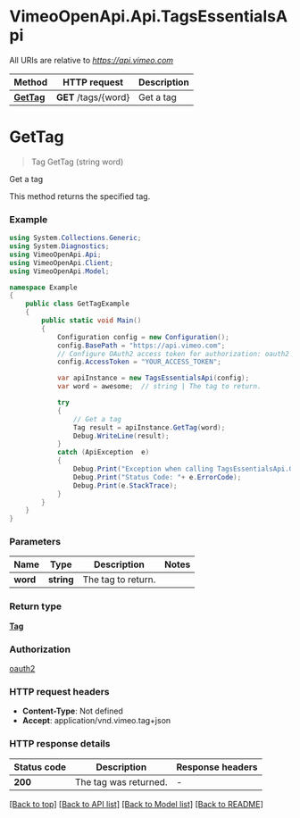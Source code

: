 # VimeoOpenApi.Api.TagsEssentialsApi

All URIs are relative to *https://api.vimeo.com*

Method | HTTP request | Description
------------- | ------------- | -------------
[**GetTag**](TagsEssentialsApi.md#gettag) | **GET** /tags/{word} | Get a tag


<a name="gettag"></a>
# **GetTag**
> Tag GetTag (string word)

Get a tag

This method returns the specified tag.

### Example
```csharp
using System.Collections.Generic;
using System.Diagnostics;
using VimeoOpenApi.Api;
using VimeoOpenApi.Client;
using VimeoOpenApi.Model;

namespace Example
{
    public class GetTagExample
    {
        public static void Main()
        {
            Configuration config = new Configuration();
            config.BasePath = "https://api.vimeo.com";
            // Configure OAuth2 access token for authorization: oauth2
            config.AccessToken = "YOUR_ACCESS_TOKEN";

            var apiInstance = new TagsEssentialsApi(config);
            var word = awesome;  // string | The tag to return.

            try
            {
                // Get a tag
                Tag result = apiInstance.GetTag(word);
                Debug.WriteLine(result);
            }
            catch (ApiException  e)
            {
                Debug.Print("Exception when calling TagsEssentialsApi.GetTag: " + e.Message );
                Debug.Print("Status Code: "+ e.ErrorCode);
                Debug.Print(e.StackTrace);
            }
        }
    }
}
```

### Parameters

Name | Type | Description  | Notes
------------- | ------------- | ------------- | -------------
 **word** | **string**| The tag to return. | 

### Return type

[**Tag**](Tag.md)

### Authorization

[oauth2](../README.md#oauth2)

### HTTP request headers

 - **Content-Type**: Not defined
 - **Accept**: application/vnd.vimeo.tag+json

### HTTP response details
| Status code | Description | Response headers |
|-------------|-------------|------------------|
| **200** | The tag was returned. |  -  |

[[Back to top]](#) [[Back to API list]](../README.md#documentation-for-api-endpoints) [[Back to Model list]](../README.md#documentation-for-models) [[Back to README]](../README.md)

